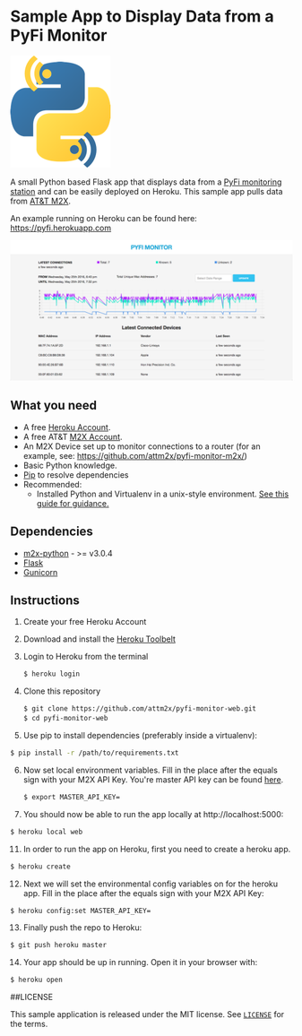 # Sample App to Display Data from a PyFi Monitor

![PyFi Logo](/logo.png)

A small Python based Flask app that displays data from a [PyFi monitoring station](https://github.com/attm2x/pyfi-monitor-m2x/) and can be easily deployed on Heroku. This sample app pulls data from [AT&T M2X](http://m2x.att.com).

An example running on Heroku can be found here: https://pyfi.herokuapp.com

![App Screenshot](assets/screenshot.png)

## What you need
* A free [Heroku Account](https://signup.heroku.com/).
* A free AT&T [M2X Account](https://m2x.att.com/signup).
* An M2X Device set up to monitor connections to a router (for an example, see: https://github.com/attm2x/pyfi-monitor-m2x/)
* Basic Python knowledge.
* [Pip](https://pypi.python.org/pypi/pip) to resolve dependencies
* Recommended:
  * Installed Python and Virtualenv in a unix-style environment. [See this guide for guidance.](http://docs.python-guide.org/en/latest/starting/install/osx/)


## Dependencies

* [m2x-python](https://github.com/attm2x/m2x-python) - >= v3.0.4
* [Flask](http://flask.pocoo.org) 
* [Gunicorn](http://gunicorn.org/)

## Instructions
1. Create your free Heroku Account 
2. Download and install the [Heroku Toolbelt](https://toolbelt.heroku.com)
3. Login to Heroku from the terminal

    ```bash
    $ heroku login
    ```
    
4. Clone this repository
 
    ```bash
    $ git clone https://github.com/attm2x/pyfi-monitor-web.git
    $ cd pyfi-monitor-web
    ```

5. Use pip to install dependencies (preferably inside a virtualenv):

  ```bash
  $ pip install -r /path/to/requirements.txt
  ```

6. Now set local environment variables. Fill in the place after the equals sign with your M2X API Key. You're master API key can be found [here](https://m2x.att.com/account#master-keys).
    ```bash
    $ export MASTER_API_KEY=
    ```

10. You should now be able to run the app locally at http://localhost:5000:

  ```bash
  $ heroku local web
  ```

11. In order to run the app on Heroku, first you need to create a heroku app.

  ```bash
  $ heroku create
  ```

12. Next we will set the environmental config variables on for the heroku app. Fill in the place after the equals sign with your M2X API Key:

  ```bash
  $ heroku config:set MASTER_API_KEY=
  ```

13. Finally push the repo to Heroku:

  ```bash
  $ git push heroku master
  ```

14. Your app should be up in running. Open it in your browser with:

  ```bash
  $ heroku open
  ```

##LICENSE

This sample application is released under the MIT license. See [`LICENSE`](LICENSE) for the terms.
